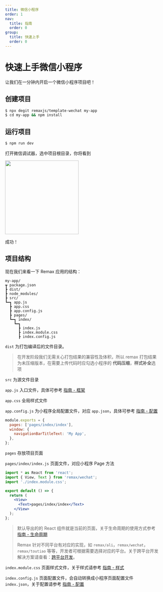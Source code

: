 ```yaml
---
title: 微信小程序
order: 1
nav:
  title: 指南
  order: 0
group:
  title: 快速上手
  order: 0
---
```


# 快速上手微信小程序

让我们在一分钟内开启一个微信小程序项目吧！

## 创建项目

```bash
$ npx degit remaxjs/template-wechat my-app
$ cd my-app && npm install
```

## 运行项目

```bash
$ npm run dev
```

打开微信调试器，选中项目根目录，你将看到

<img src="https://gw.alipayobjects.com/mdn/rms_b5fcc5/afts/img/A*uyGOSLod26MAAAAAAAAAAABkARQnAQ" width="240" />

成功！

## 项目结构

现在我们来看一下 Remax 应用的结构：

```
my-app/
┳ package.json
┣ dist/
┣ node_modules/
┣ src/
┗━┓ app.js
  ┣ app.css
  ┣ app.config.js
  ┣ pages/
  ┗━┓ index/
    ┗━┓
      ┣ index.js
      ┣ index.module.css
      ┣ index.config.js
```

`dist` 为打包编译后的文件目录。

> 在开发阶段我们无需关心打包结果的兼容性及体积，所以 remax 打包结果为未压缩版本，在需要上传代码时应勾选小程序的 **代码压缩**，**样式补全**选项

`src` 为源文件目录

`app.js` 入口文件，具体可参考 [指南 - 框架](/guide/framework)

`app.css` 全局样式文件

`app.config.js` 为小程序全局配置文件，对应 `app.json`，具体可参考 [指南 - 配置](/guide/config)

```js
module.exports = {
  pages: ['pages/index/index'],
  window: {
    navigationBarTitleText: 'My App',
  },
};
```

`pages` 存放项目页面

`pages/index/index.js` 页面文件，对应小程序 Page 方法

```jsx
import * as React from 'react';
import { View, Text } from 'remax/wechat';
import './index.module.css';

export default () => {
  return (
    <View>
      <Text>pages/index/index</Text>
    </View>
  );
};
```

> 默认导出的的 React 组件就是当前的页面，关于生命周期的使用方式参考 [指南 - 生命周期](/guide/framework#生命周期-1)
>
> Remax 针对不同平台有对应的实现，如 `remax/ali`，`remax/wechat`，`remax/toutiao` 等等，开发者可根据需要选择对应的平台。关于跨平台开发解决方案请查看：[跨平台开发](/guide/one)。

`index.module.css` 页面样式文件，关于样式请参考 [指南 - 样式](/guide/style)

`index.config.js` 页面配置文件，会自动转换成小程序页面配置文件 `index.json`，关于配置请参考 [指南 - 配置](/guide/config)
